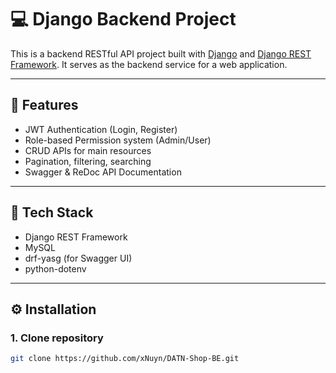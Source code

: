 # 💻 Django Backend Project

This is a backend RESTful API project built with [Django](https://www.djangoproject.com/) and [Django REST Framework](https://www.django-rest-framework.org/). It serves as the backend service for a web application.

---

## 🚀 Features

- JWT Authentication (Login, Register)
- Role-based Permission system (Admin/User)
- CRUD APIs for main resources
- Pagination, filtering, searching
- Swagger & ReDoc API Documentation

---

## 🧪 Tech Stack

- Django REST Framework
- MySQL
- drf-yasg (for Swagger UI)
- python-dotenv

---

## ⚙️ Installation

### 1. Clone repository

```bash
git clone https://github.com/xNuyn/DATN-Shop-BE.git
